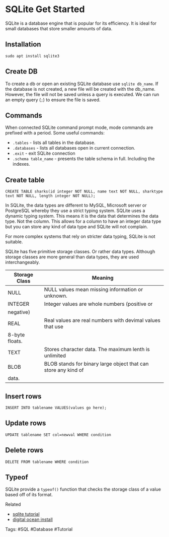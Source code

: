 # SQLite Get Started
SQLite is a database engine that is popular for its efficiency.
It is ideal for small databases that store smaller amounts of data.

## Installation
`sudo apt install sqlite3`

## Create DB
To create a db or open an existing SQLite database use `sqlite db_name`.
If the database is not created, a new file will be created with the
db_name. However, the file will not be saved unless a query is executed.
We can run an empty query (`;`) to ensure the file is saved.

## Commands
When connected SQLite command prompt mode, mode commands are prefixed with a
period. Some useful commands:
* `.tables` - lists all tables in the database.
* `.databases` - lists all databases open in current connection.
* `.exit` - exit SQLite connection
* `.schema table_name` - presents the table schema in full. Including
  the indexes.

## Create table
`CREATE TABLE sharks(id integer NOT NULL, name text NOT NULL, sharktype text NOT NULL, length integer NOT NULL);`

In SQLite, the data types are different to MySQL, Microsoft server or
PostgreSQL whereby they use a strict typing system. SQLite uses a
dynamic typing system. This means it is the data that determines the
data type. Not the column. This allows for a column to have an integer
data type but you can store any kind of data type and SQLite will not
complain.

For more complex systems that rely on stricter data typing, SQLite is
not suitable.

SQLite has five primitive storage classes. Or rather data types.
Although storage classes are more general than data types, they are used
interchangeably.

|Storage Class| Meaning |
|---|----- |
|NULL|NULL values mean missing information or unknown.|
|INTEGER| Integer values are whole numbers (positive or
negative)|
|REAL|Real values are real numbers with devimal values that use
8-byte floats.|
|TEXT|Stores character data. The maximum lenth is unlimited|
|BLOB|BLOB stands for binary large object that can store any kind of
data.|

## Insert rows
`INSERT INTO tablename VALUES(values go here);`

## Update rows
`UPDATE tablename SET col=newval WHERE condition`

## Delete rows
`DELETE FROM tablename WHERE condition`

## Typeof
SQLite provide a `typeof()` function that checks the storage class of
a value based off of its format.

Related
  * [sqlite tutorial]("https://www.sqlitetutorial.net/sqlite-data-types/")
  * [digital ocean install]("https://www.digitalocean.com/community/tutorials/how-to-install-and-use-sqlite-on-ubuntu-20-04")

Tags:
  #SQL #Database #Tutorial
